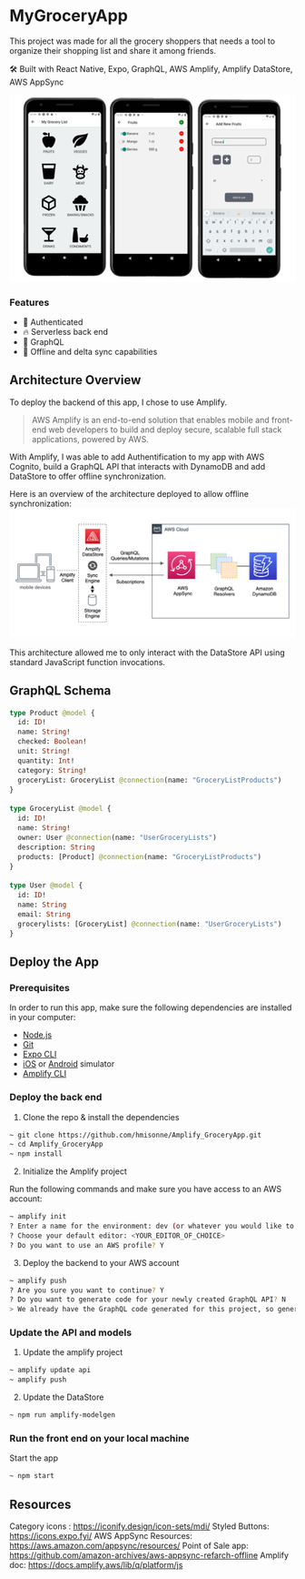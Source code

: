 # MyGroceryApp

This project was made for all the grocery shoppers that needs a tool to organize their shopping list and share it among friends. 

🛠 Built with React Native, Expo, GraphQL, AWS Amplify, Amplify DataStore, AWS AppSync

![Screenshots](./assets/screenshots.png)

### Features

- 👮‍ Authenticated
- 🔥 Serverless back end
- 🚀 GraphQL
- 👻 Offline and delta sync capabilities

## Architecture Overview

To deploy the backend of this app, I chose to use Amplify.
> AWS Amplify is an end-to-end solution that enables mobile and front-end web developers to build and deploy secure, scalable full stack applications, powered by AWS.

With Amplify, I was able to add Authentification to my app with AWS Cognito, build a GraphQL API that interacts with DynamoDB and add DataStore to offer offline synchronization.

Here is an overview of the architecture deployed to allow offline synchronization:
![Architecture](./assets/appsync-architecture.png)

This architecture allowed me to only interact with the DataStore API using standard JavaScript function invocations. 

## GraphQL Schema

```graphql
type Product @model {
  id: ID!
  name: String!
  checked: Boolean!
  unit: String!
  quantity: Int!
  category: String!
  groceryList: GroceryList @connection(name: "GroceryListProducts")
}

type GroceryList @model {
  id: ID!
  name: String!
  owner: User @connection(name: "UserGroceryLists")
  description: String
  products: [Product] @connection(name: "GroceryListProducts")
}

type User @model {
  id: ID!
  name: String
  email: String
  grocerylists: [GroceryList] @connection(name: "UserGroceryLists")
}
```

## Deploy the App

### Prerequisites

In order to run this app, make sure the following dependencies are installed in your computer:

* [Node.js](https://nodejs.org/en/)
* [Git](https://git-scm.com/)
* [Expo CLI](https://docs.expo.io/get-started/installation)
* [iOS](https://docs.expo.io/workflow/ios-simulator) or [Android](https://docs.expo.io/workflow/android-studio-emulator) simulator
* [Amplify CLI](https://github.com/aws-amplify/amplify-cli#install-the-cli)

### Deploy the back end

1. Clone the repo & install the dependencies

```sh
~ git clone https://github.com/hmisonne/Amplify_GroceryApp.git
~ cd Amplify_GroceryApp
~ npm install
```

2. Initialize the Amplify project

Run the following commands and make sure you have access to an AWS account:

```sh
~ amplify init
? Enter a name for the environment: dev (or whatever you would like to call this env)
? Choose your default editor: <YOUR_EDITOR_OF_CHOICE>
? Do you want to use an AWS profile? Y
```

3. Deploy the backend to your AWS account

```sh
~ amplify push
? Are you sure you want to continue? Y
? Do you want to generate code for your newly created GraphQL API? N
> We already have the GraphQL code generated for this project, so generating it here is not necessary.
```

### Update the API and models

1. Update the amplify project
```sh
~ amplify update api
~ amplify push
```

2. Update the DataStore
```sh
~ npm run amplify-modelgen
```

### Run the front end on your local machine

Start the app

```sh
~ npm start
```


## Resources

Category icons : https://iconify.design/icon-sets/mdi/
Styled Buttons: https://icons.expo.fyi/
AWS AppSync Resources: https://aws.amazon.com/appsync/resources/
Point of Sale app: https://github.com/amazon-archives/aws-appsync-refarch-offline
Amplify doc: https://docs.amplify.aws/lib/q/platform/js